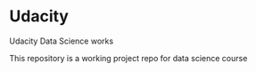 # Udacity
Udacity Data Science works

This repository is a working project repo for data science course
